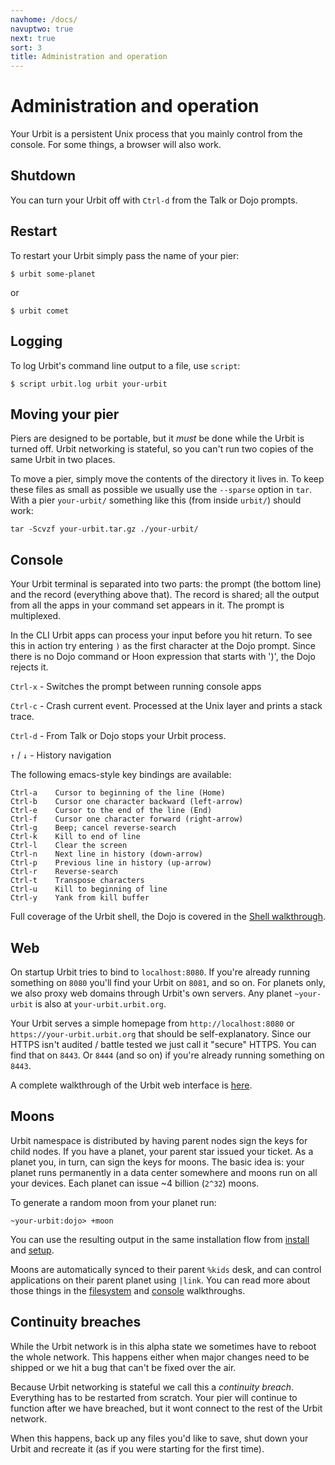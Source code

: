 ```yaml
---
navhome: /docs/
navuptwo: true
next: true
sort: 3
title: Administration and operation
---
```


# Administration and operation

Your Urbit is a persistent Unix process that you mainly control from the
console. For some things, a browser will also work.

## Shutdown

You can turn your Urbit off with `Ctrl-d` from the Talk or Dojo prompts.

## Restart

To restart your Urbit simply pass the name of your pier:

```
$ urbit some-planet
```

or

```
$ urbit comet
```

## Logging

To log Urbit's command line output to a file, use `script`:

```
$ script urbit.log urbit your-urbit
```

## Moving your pier

Piers are designed to be portable, but it _must_ be done while the Urbit
is turned off. Urbit networking is stateful, so you can't run two copies
of the same Urbit in two places.  

To move a pier, simply move the contents of the directory it lives in.
To keep these files as small as possible we usually use the `--sparse`
option in `tar`. With a pier `your-urbit/` something like this (from
inside `urbit/`) should work:

```
tar -Scvzf your-urbit.tar.gz ./your-urbit/
```

## Console

Your Urbit terminal is separated into two parts: the prompt (the bottom
line) and the record (everything above that). The record is shared; all
the output from all the apps in your command set appears in it. The
prompt is multiplexed.

In the CLI Urbit apps can process your input before you hit return. To
see this in action try entering `)` as the first character at the Dojo
prompt. Since there is no Dojo command or Hoon expression that starts
with ')', the Dojo rejects it.

`Ctrl-x` - Switches the prompt between running console apps

`Ctrl-c` - Crash current event.  Processed at the Unix layer and prints a stack trace.

`Ctrl-d` - From Talk or Dojo stops your Urbit process.

`↑` / `↓` - History navigation

The following emacs-style key bindings are available:

```
Ctrl-a    Cursor to beginning of the line (Home)
Ctrl-b    Cursor one character backward (left-arrow)
Ctrl-e    Cursor to the end of the line (End)
Ctrl-f    Cursor one character forward (right-arrow)
Ctrl-g    Beep; cancel reverse-search
Ctrl-k    Kill to end of line
Ctrl-l    Clear the screen
Ctrl-n    Next line in history (down-arrow)
Ctrl-p    Previous line in history (up-arrow)
Ctrl-r    Reverse-search
Ctrl-t    Transpose characters
Ctrl-u    Kill to beginning of line
Ctrl-y    Yank from kill buffer
```

Full coverage of the Urbit shell, the Dojo is covered in the
[Shell walkthrough](../shell/).

## Web

On startup Urbit tries to bind to `localhost:8080`.  If you're already
running something on `8080` you'll find your Urbit on `8081`, and so on.
For planets only, we also proxy web domains through Urbit's own servers.
Any planet `~your-urbit` is also at `your-urbit.urbit.org`.

Your Urbit serves a simple homepage from `http://localhost:8080` or
`https://your-urbit.urbit.org` that should be self-explanatory. Since
our HTTPS isn't audited / battle tested we just call it "secure" HTTPS.
You can find that on `8443`. Or `8444` (and so on) if you're already
running something on `8443`.

A complete walkthrough of the Urbit web interface is
[here](../web/).

## Moons

Urbit namespace is distributed by having parent nodes sign the keys for child nodes.  If you have a planet, your parent star issued your ticket.  As a planet you, in turn, can sign the keys for moons.  The basic idea is: your planet runs permanently in a data center somewhere and moons run on all your devices.  Each planet can issue ~4 billion (`2^32`) moons.

To generate a random moon from your planet run:

    ~your-urbit:dojo> +moon

You can use the resulting output in the same installation flow from [install](/docs/using/install) and [setup](/docs/using/setup).  

Moons are automatically synced to their parent `%kids` desk, and can control applications on their parent planet using `|link`.  You can read more about those things in the [filesystem](/docs/using/filesystem) and [console](/docs/using/shell) walkthroughs.


## Continuity breaches

While the Urbit network is in this alpha state we sometimes have to
reboot the whole network. This happens either when major changes need
to be shipped or we hit a bug that can't be fixed over the air.

Because Urbit networking is stateful we call this a _continuity breach_.
Everything has to be restarted from scratch. Your pier will continue to
function after we have breached, but it wont connect to the rest of the
Urbit network. 

When this happens, back up any files you'd like to save, shut down your
Urbit and recreate it (as if you were starting for the first time).

